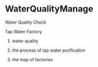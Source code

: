 # WaterQualityManage
Water Quality Check 

Tap Water Factory

1. water quality

2. the process of tap water purification

3. the map of factories 

